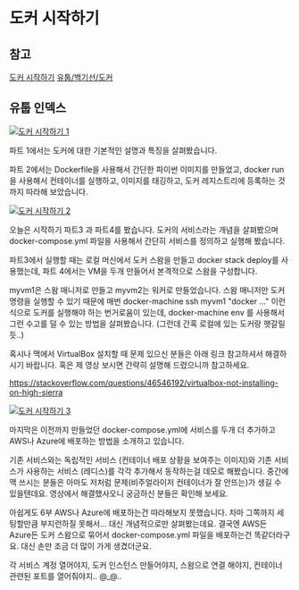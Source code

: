 # 도커 시작하기

## 참고

[도커 시작하기](https://docs.docker.com/get-started/)
[유툽/백기선/도커](https://www.youtube.com/playlist?list=PLfI752FpVCS84hxOeCyI4SBPUwt4Itd0T)

## 유툽 인덱스

[![도커 시작하기 1](https://img.youtube.com/vi/9tW0QSsrhwc/0.jpg)](https://youtu.be/9tW0QSsrhwc)

파트 1에서는 도커에 대한 기본적인 설명과 특징을 살펴봤습니다. 

파트 2에서는 Dockerfile을 사용해서 간단한 파이썬 이미지를 만들었고, docker run을 사용해서 컨테이너를 실행하고, 이미지를 태깅하고, 도커 레지스트리에 등록하는 것까지 따라해 보았습니다.

[![도커 시작하기 2](https://img.youtube.com/vi/p58k2_HMWRM/0.jpg)](https://youtu.be/p58k2_HMWRM)

오늘은 시작하기 파트3 과 파트4를 봤습니다. 도커의 서비스라는 개념을 살펴봤으며 docker-compose.yml 파일을 사용해서 간단히 서비스를 정의하고 실행해 봤습니다.

파트3에서 실행할 때는 로컬 머신에서 도커 스왐을 만들고 docker stack deploy를 사용했는데, 파트 4에서는 VM을 두개 만들어서 본격적으로 스왐을 구성합니다.

myvm1은 스왐 매니저로 만들고 myvm2는 워커로 만들었습니다. 스왐 매니저만 도커 명령을 실행할 수 있기 때문에 매번 docker-machine ssh myvm1 "docker ..." 이런식으로 도커를 실행해야 하는 번거로움이 있는데, docker-machine env 를 사용해서 그런 수고를 덜 수 있는 방법을 살펴봤습니다. (그런데 간혹 로컬에 있는 도커랑 햇갈릴듯..)

혹시나 맥에서 VirtualBox 설치할 때 문제 있으신 분들은 아래 링크 참고하셔서 해결하시기 바랍니다. 혹은 제 영상 보시면 간략히 설명해 드렸으니까 참고하세요.

https://stackoverflow.com/questions/46546192/virtualbox-not-installing-on-high-sierra

[![도커 시작하기 3](https://img.youtube.com/vi/X--WPFfSbFc/0.jpg)](https://youtu.be/X--WPFfSbFc)

마지막은 이전까지 만들었던 docker-compose.yml에 서비스를 두개 더 추가하고 AWS나 Azure에 배포하는 방법을 소개하고 있습니다.

기존 서비스와는 독립적인 서비스 (컨테이너 배포 상황을 보여주는 이미지)와 기존 서비스가 사용하는 서비스 (레디스)를 각각 추가해서 동작하는걸 데모로 해봤습니다. 중간에 맥 쓰시는 분들은 아마도 저처럼 문제(비주얼라이저 컨테이너가 잘 안뜨는)가 생길 수 있을텐데요. 영상에서 해결했사오니 궁금하신 분들은 확인해 보세요.

아쉽게도 6부 AWS나 Azure에 배포하는건 따라해보지 못했습니다. 차마 그쪽까지 세팅할만큼 부지런하질 못해서... 대신 개념적으로만 살펴봤는데요. 결국엔 AWS든 Azure든 도커 스왐으로 묶어서 docker-compose.yml 파일을 배포하는건 똑같더라구요. 대신 손만 조금 더 많이 가게 생겼더군요.

각 서비스 계정 열어야지, 도커 인스턴스 만들어야지, 스왐으로 연결 해야지, 컨테이너 관련된 포트를 열어줘야지..  @_@..

